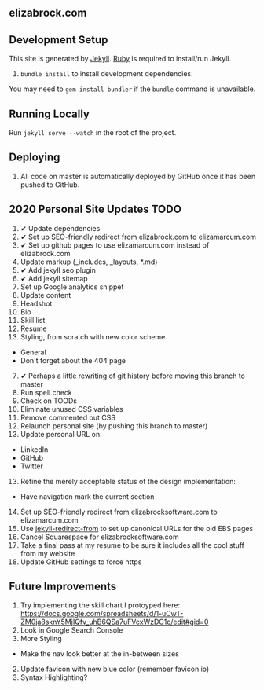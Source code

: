 elizabrock.com
--------------

## Development Setup

This site is generated by [Jekyll](http://jekyllrb.com/). [Ruby](https://www.ruby-lang.org) is required to install/run Jekyll.

1. `bundle install` to install development dependencies.

You may need to `gem install bundler` if the `bundle` command is unavailable.

## Running Locally

Run `jekyll serve --watch` in the root of the project.


## Deploying

1. All code on master is automatically deployed by GitHub once it has been pushed to GitHub.

## 2020 Personal Site Updates TODO

1. ✔ Update dependencies
2. ✔ Set up SEO-friendly redirect from elizabrock.com to elizamarcum.com
3. ✔ Set up github pages to use elizamarcum.com instead of elizabrock.com
5. Update markup (\_includes, \_layouts, \*.md)
6. ✔ Add jekyll seo plugin
7. ✔ Add jekyll sitemap
8. Set up Google analytics snippet
9. Update content
  1. Headshot
  2. Bio
  3. Skill list
  4. Resume
6. Styling, from scratch with new color scheme
  * General
  * Don't forget about the 404 page
7. ✔ Perhaps a little rewriting of git history before moving this branch to master
8. Run spell check
9. Check on TOODs
10. Eliminate unused CSS variables
11. Remove commented out CSS
12. Relaunch personal site (by pushing this branch to master)
4. Update personal URL on:
  * LinkedIn
  * GitHub
  * Twitter
13. Refine the merely acceptable status of the design implementation:
  *  Have navigation mark the current section
14. Set up SEO-friendly redirect from elizabrocksoftware.com to elizamarcum.com
15. Use [jekyll-redirect-from](https://rubygems.org/gems/jekyll-redirect-from) to set up canonical URLs for the old EBS pages
16. Cancel Squarespace for elizabrocksoftware.com
17. Take a final pass at my resume to be sure it includes all the cool stuff from my website
18. Update GitHub settings to force https

## Future Improvements

1. Try implementing the skill chart I protoyped here: https://docs.google.com/spreadsheets/d/1-uCwT-ZM0ja8sknY5MjIQfv_uhB6QSa7uFVcxWzDC1c/edit#gid=0
1. Look in Google Search Console
2. More Styling
  * Make the nav look better at the in-between sizes
2. Update favicon with new blue color (remember favicon.io)
3. Syntax Highlighting?
